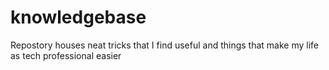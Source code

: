 # knowledgebase
Repostory houses neat tricks that I find useful and things that make my life as tech professional easier
